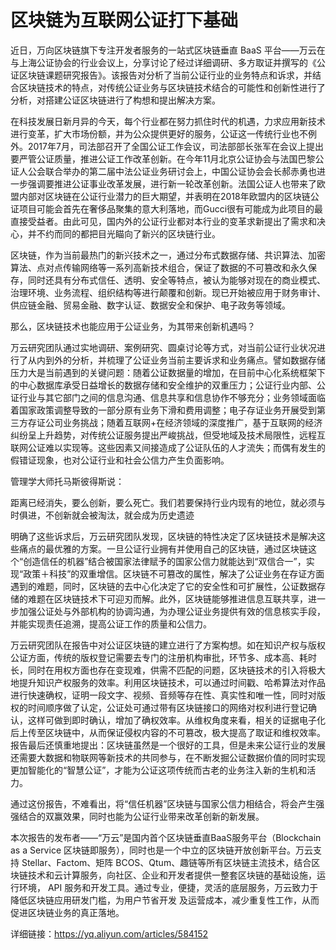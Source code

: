 # 区块链为互联网公证打下基础

近日，万向区块链旗下专注开发者服务的一站式区块链垂直 BaaS 平台——万云在与上海公证协会的行业会议上，分享讨论了经过详细调研、多方取证并撰写的《公证区块链课题研究报告》。该报告对分析了当前公证行业的业务特点和诉求，并结合区块链技术的特点，对传统公证业务与区块链技术结合的可能性和创新性进行了分析，对搭建公证区块链进行了构想和提出解决方案。

在科技发展日新月异的今天，每个行业都在努力抓住时代的机遇，力求应用新技术进行变革，扩大市场份额，并为公众提供更好的服务，公证这一传统行业也不例外。2017年7月，司法部召开了全国公证工作会议，司法部部长张军在会议上提出要严管公证质量，推进公证工作改革创新。在今年11月北京公证协会与法国巴黎公证人公会联合举办的第二届中法公证业务研讨会上，中国公证协会会长郝赤勇也进一步强调要推进公证事业改革发展，进行新一轮改革创新。法国公证人也带来了欧盟内部对区块链在公证行业潜力的巨大期望，并表明在2018年欧盟内的区块链公证项目可能会首先在奢侈品聚集的意大利落地，而Gucci很有可能成为此项目的最直接受益者。由此可见，国内外的公证行业都对本行业的变革求新提出了需求和决心，并不约而同的都把目光瞄向了新兴的区块链行业。

区块链，作为当前最热门的新兴技术之一，通过分布式数据存储、共识算法、加密算法、点对点传输网络等一系列高新技术组合，保证了数据的不可篡改和永久保存，同时还具有分布式信任、透明、安全等特点，被认为能够对现在的商业模式、治理环境、业务流程、组织结构等进行颠覆和创新。现已开始被应用于财务审计、供应链金融、贸易金融、数字认证、数据安全和保护、电子政务等领域。

那么，区块链技术也能应用于公证业务，为其带来创新机遇吗？

万云研究团队通过实地调研、案例研究、圆桌讨论等方式，对当前公证行业状况进行了从内到外的分析，并梳理了公证业务当前主要诉求和业务痛点。譬如数据存储压力大是当前遇到的关键问题：随着公证数据量的增加，在目前中心化系统框架下的中心数据库承受日益增长的数据存储和安全维护的双重压力；公证行业内部、公证行业与其它部门之间的信息沟通、信息共享和信息协作不够充分；业务领域面临着国家政策调整导致的一部分原有业务下滑和费用调整；电子存证业务开展受到第三方存证公司业务挑战；随着互联网+在经济领域的深度推广，基于互联网的经济纠纷呈上升趋势，对传统公证服务提出严峻挑战，但受地域及技术局限性，远程互联网公证难以实现等。这些因素又间接造成了公证队伍的人才流失；而偶有发生的假错证现象，也对公证行业和社会公信力产生负面影响。

管理学大师托马斯彼得斯说：

距离已经消失，要么创新，要么死亡。我们若要保持行业内现有的地位，就必须与时俱进，不创新就会被淘汰，就会成为历史遗迹

明确了这些诉求后，万云研究团队发现，区块链的特性决定了区块链技术是解决这些痛点的最优雅的方案。一旦公证行业拥有并使用自己的区块链，通过区块链这个“创造信任的机器”结合被国家法律赋予的国家公信力就能达到“双信合一”，实现“政策＋科技”的双重增信。区块链不可篡改的属性，解决了公证业务在存证方面遇到的难题，同时，区块链的去中心化决定了它的安全性和可扩展性，公证数据存储的难题在区块链技术下可迎刃而解。此外，区块链能够推进信息互联共享，进一步加强公证处与外部机构的协调沟通，为办理公证业务提供有效的信息核实手段，并能实现责任追溯，提高公证工作的质量和公信力。

万云研究团队在报告中对公证区块链的建立进行了方案构想。如在知识产权与版权公证方面，传统的版权登记需要去专门的注册机构审批，环节多、成本高、耗时长，同时在用权方面也存在变现难，供需不匹配的问题，区块链技术的引入将极大地提升知识产权服务的效率。利用区块链技术，可以通过时间戳、哈希算法对作品进行快速确权，证明一段文字、视频、音频等存在性、真实性和唯一性，同时对版权的时间顺序做了认定，公证处可通过带有区块链接口的网络对权利进行登记确认，这样可做到即时确认，增加了确权效率。从维权角度来看，相关的证据电子化后上传至区块链中，从而保证侵权内容的不可篡改，极大提高了取证和维权效率。报告最后还慎重地提出：区块链虽然是一个很好的工具，但是未来公证行业的发展还需要大数据和物联网等新技术的共同参与，在不断发掘公证数据价值的同时实现更加智能化的“智慧公证”，才能为公证这项传统而古老的业务注入新的生机和活力。

通过这份报告，不难看出，将“信任机器”区块链与国家公信力相结合，将会产生强强结合的双赢效果，同时也能为公证行业带来改革创新的新发展。

本次报告的发布者——“万云”是国内首个区块链垂直BaaS服务平台（Blockchain as a Service 区块链即服务），同时也是一个中立的区块链开放创新平台。万云支持 Stellar、Factom、矩阵 BCOS、Qtum、趣链等所有区块链主流技术，结合区块链技术和云计算服务，向社区、企业和开发者提供一整套区块链的基础设施，运行环境， API 服务和开发工具。通过专业，便捷，灵活的底层服务，万云致力于降低区块链应用研发门槛，为用户节省开发 及运营成本，减少重复性工作，从而促进区块链业务的真正落地。

详细链接：https://yq.aliyun.com/articles/584152
